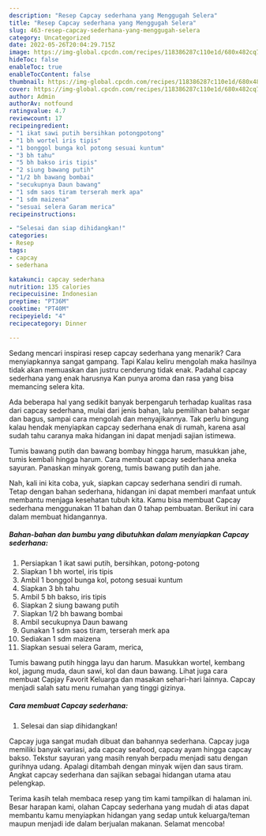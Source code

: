 ```yaml
---
description: "Resep Capcay sederhana yang Menggugah Selera"
title: "Resep Capcay sederhana yang Menggugah Selera"
slug: 463-resep-capcay-sederhana-yang-menggugah-selera
category: Uncategorized
date: 2022-05-26T20:04:29.715Z
image: https://img-global.cpcdn.com/recipes/118386287c110e1d/680x482cq70/capcay-sederhana-foto-resep-utama.jpg
hideToc: false
enableToc: true
enableTocContent: false
thumbnail: https://img-global.cpcdn.com/recipes/118386287c110e1d/680x482cq70/capcay-sederhana-foto-resep-utama.jpg
cover: https://img-global.cpcdn.com/recipes/118386287c110e1d/680x482cq70/capcay-sederhana-foto-resep-utama.jpg
author: Admin
authorAv: notfound
ratingvalue: 4.7
reviewcount: 17
recipeingredient:
- "1 ikat sawi putih bersihkan potongpotong"
- "1 bh wortel iris tipis"
- "1 bonggol bunga kol potong sesuai kuntum"
- "3 bh tahu"
- "5 bh bakso iris tipis"
- "2 siung bawang putih"
- "1/2 bh bawang bombai"
- "secukupnya Daun bawang"
- "1 sdm saos tiram terserah merk apa"
- "1 sdm maizena"
- "sesuai selera Garam merica"
recipeinstructions:

- "Selesai dan siap dihidangkan!"
categories:
- Resep
tags:
- capcay
- sederhana

katakunci: capcay sederhana 
nutrition: 135 calories
recipecuisine: Indonesian
preptime: "PT36M"
cooktime: "PT40M"
recipeyield: "4"
recipecategory: Dinner

---
```



Sedang mencari inspirasi resep capcay sederhana yang menarik? Cara menyiapkannya sangat gampang. Tapi Kalau keliru mengolah maka hasilnya tidak akan memuaskan dan justru cenderung tidak enak. Padahal capcay sederhana yang enak harusnya Kan punya aroma dan rasa yang bisa memancing selera kita.


Ada beberapa hal yang sedikit banyak berpengaruh terhadap kualitas rasa dari capcay sederhana, mulai dari jenis bahan, lalu pemilihan bahan segar dan bagus, sampai cara mengolah dan menyajikannya. Tak perlu bingung kalau hendak menyiapkan capcay sederhana enak di rumah, karena asal sudah tahu caranya maka hidangan ini dapat menjadi sajian istimewa.

Tumis bawang putih dan bawang bombay hingga harum, masukkan jahe, tumis kembali hingga harum. Cara membuat capcay sederhana aneka sayuran. Panaskan minyak goreng, tumis bawang putih dan jahe.


Nah, kali ini kita coba, yuk, siapkan capcay sederhana sendiri di rumah. Tetap dengan bahan sederhana, hidangan ini dapat memberi manfaat untuk membantu menjaga kesehatan tubuh kita. Kamu bisa membuat Capcay sederhana menggunakan 11 bahan dan 0 tahap pembuatan. Berikut ini cara dalam membuat hidangannya.

<!--inarticleads1-->

##### Bahan-bahan dan bumbu yang dibutuhkan dalam menyiapkan Capcay sederhana:

1. Persiapkan 1 ikat sawi putih, bersihkan, potong-potong
1. Siapkan 1 bh wortel, iris tipis
1. Ambil 1 bonggol bunga kol, potong sesuai kuntum
1. Siapkan 3 bh tahu
1. Ambil 5 bh bakso, iris tipis
1. Siapkan 2 siung bawang putih
1. Siapkan 1/2 bh bawang bombai
1. Ambil secukupnya Daun bawang
1. Gunakan 1 sdm saos tiram, terserah merk apa
1. Sediakan 1 sdm maizena
1. Siapkan sesuai selera Garam, merica,


Tumis bawang putih hingga layu dan harum. Masukkan wortel, kembang kol, jagung muda, daun sawi, kol dan daun bawang. Lihat juga cara membuat Capjay Favorit Keluarga dan masakan sehari-hari lainnya. Capcay menjadi salah satu menu rumahan yang tinggi gizinya. 

<!--inarticleads2-->

##### Cara membuat Capcay sederhana:


1. Selesai dan siap dihidangkan!

Capcay juga sangat mudah dibuat dan bahannya sederhana. Capcay juga memiliki banyak variasi, ada capcay seafood, capcay ayam hingga capcay bakso. Tekstur sayuran yang masih renyah berpadu menjadi satu dengan gurihnya udang. Apalagi ditambah dengan minyak wijen dan saus tiram. Angkat capcay sederhana dan sajikan sebagai hidangan utama atau pelengkap. 

Terima kasih telah membaca resep yang tim kami tampilkan di halaman ini. Besar harapan kami, olahan Capcay sederhana yang mudah di atas dapat membantu kamu menyiapkan hidangan yang sedap untuk keluarga/teman maupun menjadi ide dalam berjualan makanan. Selamat mencoba!
